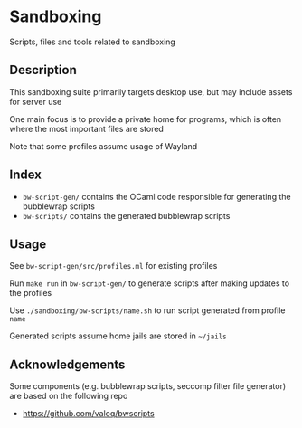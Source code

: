 # Sandboxing

Scripts, files and tools related to sandboxing

## Description

This sandboxing suite primarily targets desktop use, but may include assets for server use

One main focus is to provide a private home for programs, which is often where the most
important files are stored

Note that some profiles assume usage of Wayland

## Index

- `bw-script-gen/` contains the OCaml code responsible for generating the bubblewrap scripts
- `bw-scripts/` contains the generated bubblewrap scripts

## Usage

See `bw-script-gen/src/profiles.ml` for existing profiles

Run `make run` in `bw-script-gen/` to generate scripts after making updates to the profiles

Use `./sandboxing/bw-scripts/name.sh` to run script generated from profile `name`

Generated scripts assume home jails are stored in `~/jails`

## Acknowledgements

Some components (e.g. bubblewrap scripts, seccomp filter file generator) are based on the following repo

- https://github.com/valoq/bwscripts
